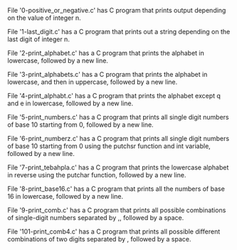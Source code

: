 File '0-positive_or_negative.c' has C program that prints output depending on the value of integer n.

File '1-last_digit.c' has a C program that prints out a string depending on the last digit of integer n.

File '2-print_alphabet.c' has a C program that prints the alphabet in lowercase, followed by a new line.

File '3-print_alphabets.c' has a C program that prints the alphabet in lowercase, and then in uppercase, followed by a new line.

File '4-print_alphabt.c' has a C program that prints the alphabet except q and e in lowercase, followed by a new line.

File '5-print_numbers.c' has a C program that prints all single digit numbers of base 10 starting from 0, followed by a new line.

File '6-print_numberz.c' has a C program that prints all single digit numbers of base 10 starting from 0 using the putchsr function and int variable, followed by a new line.

File '7-print_tebahpla.c' has a C program that prints the lowercase alphabet in reverse using the putchar function, followed by a new line.

File '8-print_base16.c' has a C program that prints all the numbers of base 16 in lowercase, followed by a new line.

File '9-print_comb.c' has a C program that prints all possible combinations of single-digit numbers separated by ,, followed by a space.

File '101-print_comb4.c' has a C program that prints all possible different combinations of two digits separated by , followed by a space.  
